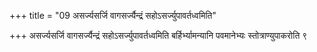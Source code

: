 +++
title = "09 असर्ज्यसर्जि वागसर्ज्यैन्द्रं सहोऽसर्ज्युपावर्तध्वमिति"

+++
असर्ज्यसर्जि वागसर्ज्यैन्द्रं सहोऽसर्ज्युपावर्तध्वमिति बर्हिर्भ्यामन्यानि पवमानेभ्यः स्तोत्राण्युपाकरोति ९